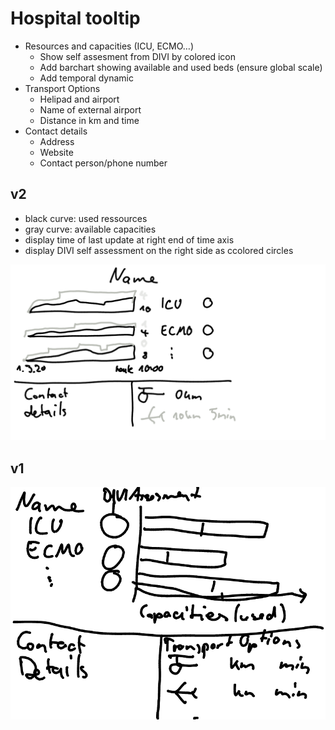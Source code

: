 # Hospital tooltip

* Resources and capacities (ICU, ECMO…)
  * Show self assesment from DIVI by colored icon
  * Add barchart showing available and used beds (ensure global scale)
  * Add temporal dynamic
* Transport Options
  * Helipad and airport
  * Name of external airport
  * Distance in km and time
* Contact details
  * Address
  * Website
  * Contact person/phone number


## v2

* black curve: used ressources
* gray curve: available capacities
* display time of last update at right end of time axis
* display DIVI self assessment on the right side as ccolored circles

![](./hospital_tooltip.md.6702.png)


## v1

![](./hospital_tooltip.md.4534.png)